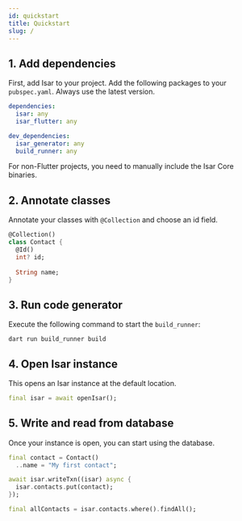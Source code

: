 ```yaml
---
id: quickstart
title: Quickstart
slug: /
---
```


## 1. Add dependencies

First, add Isar to your project. Add the following packages to your `pubspec.yaml`. Always use the latest version.

```yaml
dependencies:
  isar: any
  isar_flutter: any

dev_dependencies:
  isar_generator: any
  build_runner: any
```

For non-Flutter projects, you need to manually include the Isar Core binaries.


## 2. Annotate classes

Annotate your classes with `@Collection` and choose an id field.

```dart
@Collection()
class Contact {
  @Id()
  int? id;
  
  String name;
}
```

## 3. Run code generator

Execute the following command to start the `build_runner`:

```
dart run build_runner build
```


## 4. Open Isar instance

This opens an Isar instance at the default location.

```dart
final isar = await openIsar();
```


## 5. Write and read from database

Once your instance is open, you can start using the database.

```dart
final contact = Contact()
  ..name = "My first contact";

await isar.writeTxn((isar) async {
  isar.contacts.put(contact);
});

final allContacts = isar.contacts.where().findAll();
```